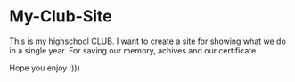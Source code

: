 # My-Club-Site

  This is my highschool CLUB. I want to create a site for showing what we do in a single year. For saving our memory, achives and our certificate.

  Hope you enjoy :)))
